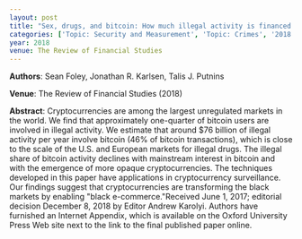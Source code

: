 ```yaml
---
layout: post
title: "Sex, drugs, and bitcoin: How much illegal activity is financed through cryptocurrencies?"
categories: ['Topic: Security and Measurement', 'Topic: Crimes', '2018', 'Venue: The Review of Financial Studies']
year: 2018
venue: The Review of Financial Studies
---
```

**Authors**: Sean Foley, Jonathan R. Karlsen, Talis J. Putnins

**Venue**: The Review of Financial Studies (2018)

**Abstract**: Cryptocurrencies are among the largest unregulated markets in the world. We find that approximately one-quarter of bitcoin users are involved in illegal activity. We estimate that around $\$$76 billion of illegal activity per year involve bitcoin (46% of bitcoin transactions), which is close to the scale of the U.S. and European markets for illegal drugs. The illegal share of bitcoin activity declines with mainstream interest in bitcoin and with the emergence of more opaque cryptocurrencies. The techniques developed in this paper have applications in cryptocurrency surveillance. Our findings suggest that cryptocurrencies are transforming the black markets by enabling "black e-commerce."Received June 1, 2017; editorial decision December 8, 2018 by Editor Andrew Karolyi. Authors have furnished an Internet Appendix, which is available on the Oxford University Press Web site next to the link to the final published paper online.

